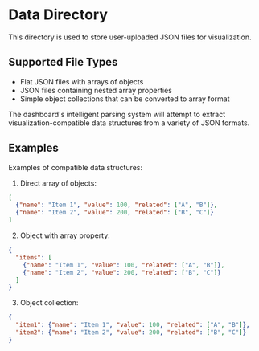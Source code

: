 # Data Directory

This directory is used to store user-uploaded JSON files for visualization.

## Supported File Types

- Flat JSON files with arrays of objects
- JSON files containing nested array properties
- Simple object collections that can be converted to array format

The dashboard's intelligent parsing system will attempt to extract visualization-compatible data structures from a variety of JSON formats.

## Examples

Examples of compatible data structures:

1. Direct array of objects:
```json
[
  {"name": "Item 1", "value": 100, "related": ["A", "B"]},
  {"name": "Item 2", "value": 200, "related": ["B", "C"]}
]
```

2. Object with array property:
```json
{
  "items": [
    {"name": "Item 1", "value": 100, "related": ["A", "B"]},
    {"name": "Item 2", "value": 200, "related": ["B", "C"]}
  ]
}
```

3. Object collection:
```json
{
  "item1": {"name": "Item 1", "value": 100, "related": ["A", "B"]},
  "item2": {"name": "Item 2", "value": 200, "related": ["B", "C"]}
}
```
